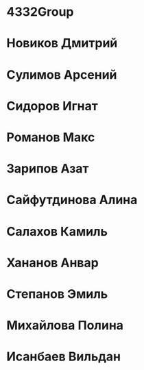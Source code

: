# 4332Group
# Новиков Дмитрий
# Сулимов Арсений
# Сидоров Игнат
# Романов Макс
# Зарипов Азат
# Сайфутдинова Алина
# Салахов Камиль
# Хананов Анвар
# Степанов Эмиль
# Михайлова Полина
# Исанбаев Вильдан

